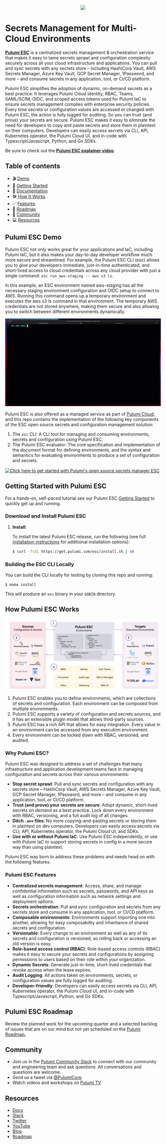 <p align="center">
  <a href="https://www.pulumi.com?utm_campaign=pulumi-esc-github-repo&utm_source=github.com&utm_medium=top-logo" title="Pulumi ESC: Open source secrets management solution">
    <img src="https://www.pulumi.com/images/logo/logo-on-white-box.svg?" width="350">
   </a>
</p>

# Secrets Management for Multi-Cloud Environments

**[Pulumi ESC](https://www.pulumi.com/product/esc/?utm_source=GitHub.com&utm_medium=README&utm_campaign=Pulumi+ESC+GitHub+Repo&utm_content=Intro)** is a centralized secrets management & orchestration service that makes it easy to tame secrets sprawl and configuration complexity securely across all your cloud infrastructure and applications. You can pull and sync secrets with any secrets store – including HashiCorp Vault, AWS Secrets Manager, Azure Key Vault, GCP Secret Manager, 1Password, and more – and consume secrets in any application, tool, or CI/CD platform.

Pulumi ESC simplifies the adoption of dynamic, on-demand secrets as a best practice. It leverages Pulumi Cloud identity, RBAC, Teams, SAML/SCIM, OIDC, and scoped access tokens used for Pulumi IaC to ensure secrets management complies with enterprise security policies. Every time secrets or configuration values are accessed or changed with Pulumi ESC, the action is fully logged for auditing. So you can trust (and prove) your secrets are secure. Pulumi ESC makes it easy to eliminate the need for developers to copy and paste secrets and store them in plaintext on their computers. Developers can easily access secrets via CLI, API, Kubernetes operator, the Pulumi Cloud UI, and in-code with Typescript/Javascript, Python, and Go SDKs.

Be sure to check out the **[Pulumi ESC explainer video](https://www.youtube.com/watch?v=JY3Cm1UUIYE)**.

## Table of contents

- :clapper: [Demo](#pulumi-esc-demo)
- :rocket: [Getting Started](#getting-started-with-pulumi-esc)
- :blue_book: [Documentation](https://pulumi.com/docs/pulumi-cloud/esc)
- :hammer_and_wrench: [How It Works](#how-pulumi-esc-works)
- :white_check_mark: [Features](#pulumi-esc-features)
- :compass:	[Roadmap](#resources)
- :busts_in_silhouette: [Community](#resources)
- :computer: [Resources](#resources)

## Pulumi ESC Demo

Pulumi ESC not only works great for your applications and IaC, including Pulumi IaC, but it also makes your day-to-day developer workflow much more secure and streamlined. For example, the Pulumi ESC CLI (esc) allows you to give your developers immediate, just-in-time authenticated, and short-lived access to cloud credentials across any cloud provider with just a single command: `esc run aws-staging -- aws s3 ls`.

In this example, an ESC environment named aws-staging has all the necessary staging environment configuration and OIDC setup to connect to AWS. Running this command opens up a temporary environment and executes the aws s3 ls command in that environment. The temporary AWS credentials are not stored anywhere, making them secure and also allowing you to switch between different environments dynamically.

![Pulumi's open source secrets management solution overview](./assets/esc.gif)

Pulumi ESC is also offered as a managed service as part of [Pulumi Cloud,](https://www.pulumi.com/product/pulumi-cloud/?utm_campaign=pulumi-esc-github-repo&utm_source=github.com) and this repo contains the implementation of the following key components of the ESC open source secrets and configuration management solution:

1. The `esc` CLI:  A CLI tool for managing and consuming environments, secrets and configuration using Pulumi ESC.
2. The Pulumi ESC evaluator:  The core specification and implementation of the document format for defining environments, and the syntax and semantics for evaluating environments to produce a set of configuration and secrets.

<div>
<a href="https://www.pulumi.com/docs/esc/get-started/?utm_campaign=pulumi-esc-github-repo&utm_source=github.com&utm_medium=get-started-button" title="Get Started">
    <img src="https://www.pulumi.com/images/get-started.svg?" align="center" width="120" alt="Click here to get started with Pulumi's open source secrets manager ESC">
</a>
</div>

## Getting Started with Pulumi ESC

For a hands-on, self-paced tutorial see our Pulumi ESC [Getting Started](https://pulumi.com/docs/pulumi-cloud/esc/get-started?utm_campaign=pulumi-esc-github-repo&utm_source=github.com&utm_medium=getting-started-install) to quickly get up and running.

### Download and Install Pulumi ESC

1. **Install**:

    To install the latest Pulumi ESC release, run the following (see full
    [installation instructions](https://www.pulumi.com/docs/install/esc/?utm_campaign=pulumi-esc-github-repo&utm_source=github.com&utm_medium=getting-started-install) for additional installation options):

    ```bash
    $ curl -fsSL https://get.pulumi.com/esc/install.sh | sh
    ```

### Building the ESC CLI Locally

You can build the CLI locally for testing by cloning this repo and running:

```shell
$ make install
```

This will produce an `esc` binary in your `GOBIN` directory.

## How Pulumi ESC Works

![Pulumi ESC: Open source secrets management overview](./assets/overview.png)

1. Pulumi ESC enables you to define environments, which are collections of secrets and configuration. Each environment can be composed from multiple environments.
2. Pulumi ESC supports a variety of configuration and secrets sources, and it has an extensible plugin model that allows third-party sources.
3. Pulumi ESC has a rich API that allows for easy integration.  Every value in an environment can be accessed from any execution environment.
4. Every environment can be locked down with RBAC, versioned, and audited.

### Why Pulumi ESC?

Pulumi ESC was designed to address a set of challenges that many infrastructure and application development teams face in managing configuration and secrets across their various environments:

* __Stop secret sprawl__: Pull and sync secrets and configuration with any secrets store – HashiCorp Vault, AWS Secrets Manager, Azure Key Vault, GCP Secret Manager, 1Password, and more – and consume in any application, tool, or CI/CD platform.
* __Trust (and prove) your secrets are secure__: Adopt dynamic, short-lived secrets on demand as a best practice. Lock down every environment with RBAC, versioning, and a full audit log of all changes.
* __Ditch `.env` files__: No more copying-and-pasting secrets or storing them in plaintext on dev computers. Developers can easily access secrets via CLI, API, Kubernetes operator, the Pulumi Cloud UI, and SDKs.
* __Use with or without Pulumi IaC__: Use Pulumi ESC independently, or use with Pulumi IaC to support storing secrets in config in a more secure way than using plaintext.

Pulumi ESC was born to address these problems and needs head on with the following features.

### Pulumi ESC Features

* __Centralized secrets management__: Access, share, and manage confidential information such as secrets, passwords, and API keys as well as configuration information such as network settings and deployment options.
* __Secrets orchestration__: Pull and sync configuration and secrets from any secrets store and consume in any application, tool, or CI/CD platform.
* __Composable environments__: Environments support importing one into another, allowing for easy composability and inheritance of shared secrets and configuration.
* __Versionable__: Every change to an environment as well as any of its secrets and configuration is versioned, so rolling back or accessing an old version is easy.
* __Role-based access control (RBAC)__: Role-based access controls (RBAC) makes it easy to secure your secrets and configurations by assigning permissions to users based on their role within your organization.
* __Dynamic Secrets__: Generate just-in-time, short-lived credentials that revoke access when the lease expires.
* __Audit Logging__: All actions taken on environments, secrets, or configuration values are fully logged for auditing.
* __Developer-friendly__: Developers can easily access secrets via CLI, API, Kubernetes operator, the Pulumi Cloud UI, and in-code with Typescript/Javascript, Python, and Go SDKs.

## Pulumi ESC Roadmap

Review the planned work for the upcoming quarter and a selected backlog of issues that are on our mind but not yet scheduled on the [Pulumi Roadmap.](https://github.com/orgs/pulumi/projects/44)

## Community

- Join us in the [Pulumi Community Slack](https://slack.pulumi.com/?utm_campaign=pulumi-esc-github-repo&utm_source=github.com&utm_medium=welcome-slack) to connect with our community and engineering team and ask questions. All conversations and questions are welcome.
- Send us a tweet via [@PulumiCorp](https://twitter.com/PulumiCorp)
- Watch videos and workshops on [Pulumi TV](https://www.youtube.com/pulumitv)

## Resources

- [Docs](https://pulumi.com/docs/pulumi-cloud/esc?utm_campaign=pulumi-esc-github-repo&utm_source=github.com&utm_medium=esc-resources)
- [Slack](https://slack.pulumi.com/?utm_campaign=pulumi-esc-github-repo&utm_source=github.com&utm_medium=welcome-slack)
- [Twitter](https://twitter.com/PulumiCorp)
- [YouTube](https://www.youtube.com/pulumitv)
- [Blog](https://pulumi.com/blog?utm_campaign=pulumi-esc-github-repo&utm_source=github.com&utm_medium=esc-resources)
- [Roadmap](https://github.com/orgs/pulumi/projects/44)

